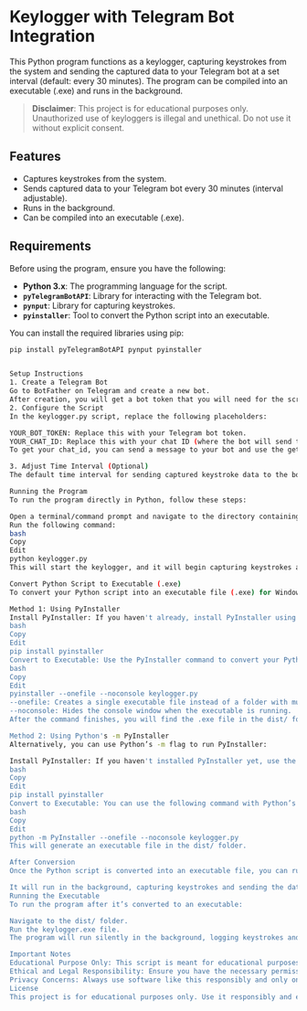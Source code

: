 # Keylogger with Telegram Bot Integration

This Python program functions as a keylogger, capturing keystrokes from the system and sending the captured data to your Telegram bot at a set interval (default: every 30 minutes). The program can be compiled into an executable (.exe) and runs in the background.

> **Disclaimer**: This project is for educational purposes only. Unauthorized use of keyloggers is illegal and unethical. Do not use it without explicit consent.

## Features

- Captures keystrokes from the system.
- Sends captured data to your Telegram bot every 30 minutes (interval adjustable).
- Runs in the background.
- Can be compiled into an executable (.exe).

## Requirements

Before using the program, ensure you have the following:

- **Python 3.x**: The programming language for the script.
- **`pyTelegramBotAPI`**: Library for interacting with the Telegram bot.
- **`pynput`**: Library for capturing keystrokes.
- **`pyinstaller`**: Tool to convert the Python script into an executable.

You can install the required libraries using pip:

```bash
pip install pyTelegramBotAPI pynput pyinstaller


Setup Instructions
1. Create a Telegram Bot
Go to BotFather on Telegram and create a new bot.
After creation, you will get a bot token that you will need for the script.
2. Configure the Script
In the keylogger.py script, replace the following placeholders:

YOUR_BOT_TOKEN: Replace this with your Telegram bot token.
YOUR_CHAT_ID: Replace this with your chat ID (where the bot will send the messages).
To get your chat_id, you can send a message to your bot and use the getUpdates method to retrieve your chat ID.

3. Adjust Time Interval (Optional)
The default time interval for sending captured keystroke data to the bot is set to 30 minutes. You can adjust this by changing the TIME_INTERVAL variable in the script to your desired value.

Running the Program
To run the program directly in Python, follow these steps:

Open a terminal/command prompt and navigate to the directory containing keylogger.py.
Run the following command:
bash
Copy
Edit
python keylogger.py
This will start the keylogger, and it will begin capturing keystrokes and sending them to your Telegram bot.

Convert Python Script to Executable (.exe)
To convert your Python script into an executable file (.exe) for Windows, follow these steps. This allows you to run the keylogger without needing Python installed.

Method 1: Using PyInstaller
Install PyInstaller: If you haven't already, install PyInstaller using pip:
bash
Copy
Edit
pip install pyinstaller
Convert to Executable: Use the PyInstaller command to convert your Python script into an executable. Open a terminal/command prompt, navigate to the directory where your script is located, and run the following command:
bash
Copy
Edit
pyinstaller --onefile --noconsole keylogger.py
--onefile: Creates a single executable file instead of a folder with multiple files.
--noconsole: Hides the console window when the executable is running.
After the command finishes, you will find the .exe file in the dist/ folder inside your project directory.

Method 2: Using Python's -m PyInstaller
Alternatively, you can use Python’s -m flag to run PyInstaller:

Install PyInstaller: If you haven't installed PyInstaller yet, use the following command:
bash
Copy
Edit
pip install pyinstaller
Convert to Executable: You can use the following command with Python’s -m flag:
bash
Copy
Edit
python -m PyInstaller --onefile --noconsole keylogger.py
This will generate an executable file in the dist/ folder.

After Conversion
Once the Python script is converted into an executable file, you can run the .exe directly, and it will function as described above:

It will run in the background, capturing keystrokes and sending the data to your Telegram bot at the specified interval.
Running the Executable
To run the program after it’s converted to an executable:

Navigate to the dist/ folder.
Run the keylogger.exe file.
The program will run silently in the background, logging keystrokes and sending the data to your Telegram bot.

Important Notes
Educational Purpose Only: This script is meant for educational purposes only. Do not use it on any system without explicit consent from the user.
Ethical and Legal Responsibility: Ensure you have the necessary permissions to use this program and respect privacy laws.
Privacy Concerns: Always use software like this responsibly and only on systems where you have clear, documented consent.
License
This project is for educational purposes only. Use it responsibly and ensure you comply with all applicable laws and ethical standards.
